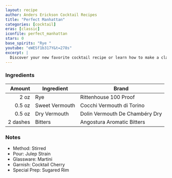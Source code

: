 ```yaml
---
layout: recipe
author: Anders Erickson Cocktail Recipes
title: "Perfect Manhattan"
categories: [cocktail]
eras: [classic]
iconfile: perfect_manhattan
stars: 0
base_spirits: "Rye "
youtube: "eWESf1b317Y&t=278s"
excerpt: |
  Discover your new favorite cocktail recipe or learn how to make a classic drink—like the Old Fashioned, mojito, or White Russian—right at home.
---
```


### Ingredients

|   Amount | Ingredient     | Brand                          |
| -------: | -------------- | ------------------------------ |
|     2 oz | Rye            | Rittenhouse 100 Proof          |
|   0.5 oz | Sweet Vermouth | Cocchi Vermouth di Torino      |
|   0.5 oz | Dry Vermouth   | Dolin Vermouth De Chambéry Dry |
| 2 dashes | Bitters        | Angostura Aromatic Bitters     |

### Notes

- Method: Stirred
- Pour: Julep Strain
- Glassware: Martini
- Garnish: Cocktail Cherry
- Special Prep: Sugared Rim

